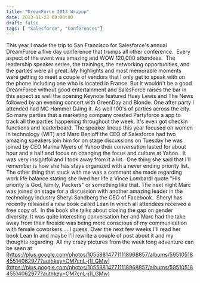 ```yaml
---
title: "DreamForce 2013 Wrapup"
date: 2013-11-23 00:00:00
draft: false
tags: [ "Salesforce", "Conferences"]
---
```



This year I made the trip to San Francisco for Salesforce's annual DreamForce a five day conference that trumps all other conference.  Every aspect of the event was amazing and WOW 120,000 attendees.  The leadership speaker series, the trainings, the networking opportunities, and the parties were all great. My highlights and most memorable moments were getting to meet a couple of vendors that I only get to speak with on the phone including one who is located in France. But it wouldn't be a good DreamForce without good entertainment and SalesForce raises the bar in this aspect as well the opening Keynote featured Huey Lewis and The News followed by an evening concert with GreenDay and Blonde. One after party I attended had MC Hammer DJing it. As well 100's of parties across the city. So many parties that a marketing company crested Partyforce a app to track all the parties happening throughout the week. It's even got checkin functions and leaderboard. The speaker lineup this year focused on women in technology (WIT) and Marc Benioff the CEO of Salesforce had two amazing speakers join him for on stage discussions on Tuesday he was joined by CEO Marina Myers of Yahoo their conversation lasted for about hour and a half and focus on changing the focus and culture at Yahoo.  It was very insightful and I took away from it a lot.  One thing she said that I'll remember is how she has stays organized with a never ending priority list. The other thing that stuck with me was a comment she made regarding work life balance stating she lived her life a Vince Lombardi quote "His priority is God, family, Packers" or something like that. The next night Marc was joined on stage for a discussion with another amazing leader in the technology industry Sheryl Sandberg the CEO of Facebook.  Sheryl has recently released a new book called Lean In which all attendees received a free copy of.  In the book she talks about closing the gap on gender diversity. It was quite interesting conversation her and Marc had the take away from their fireside was being more conscious of my communication with female coworkers…..I guess. Over the next few weeks I'll read her book Lean In and maybe I'll rewrite a couple of post about it and my thoughts regarding. All my crazy pictures from the week long adventure can be seen at [https://plus.google.com/photos/105588147711118968857/albums/5951051845514062977?authkey=CM7cnL-j1I_GMw](https://plus.google.com/photos/105588147711118968857/albums/5951051845514062977?authkey=CM7cnL-j1I_GMw)
